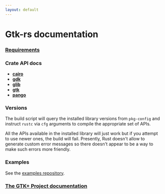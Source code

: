 ```yaml
---
layout: default
---
```

# Gtk-rs documentation

### [Requirements](requirements.html)

### Crate API docs

 - [**cairo**](cairo/)
 - [**gdk**](gdk/)
 - [**glib**](glib/)
 - [**gtk**](gtk/)
 - [**pango**](pango/)

### Versions

The build script will query the installed library versions from `pkg-config`
and instruct `rustc` via `cfg` arguments to compile the appropriate set of APIs.

All the APIs available in the installed library will just work but if you
attempt to use newer ones, the build will fail. Presently, Rust doesn't allow
to generate custom error messages so there doesn't appear to be a way to make
such errors more friendly.

### Examples

See the [examples repository](https://github.com/gtk-rs/examples).

### [The GTK+ Project documentation](http://www.gtk.org/documentation.php)
